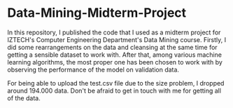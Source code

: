 # Data-Mining-Midterm-Project
In this repository, I published the code that I used as a midterm project for IZTECH's Computer Engineering Department's Data Mining course. Firstly, I did some rearrangements on the data and cleansing at the same time for getting a sensible dataset to work with. After that, among various machine learning algorithms, the most proper one has been chosen to work with by observing the performance of the model on validation data.

For being able to upload the test.csv file due to the size problem, I dropped around 194.000 data. Don't be afraid to get in touch with me for getting all of the data. 
